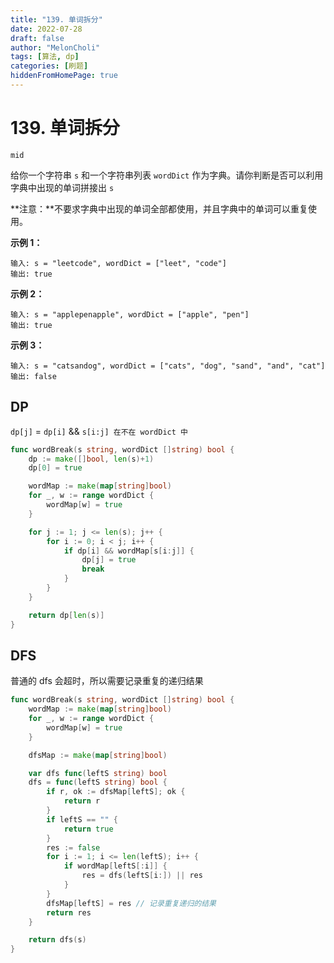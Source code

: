 ```yaml
---
title: "139. 单词拆分"
date: 2022-07-28
draft: false
author: "MelonCholi"
tags: [算法, dp]
categories: [刷题]
hiddenFromHomePage: true
---
```


# 139. 单词拆分

`mid`

给你一个字符串 `s` 和一个字符串列表 `wordDict` 作为字典。请你判断是否可以利用字典中出现的单词拼接出 `s` 

**注意：**不要求字典中出现的单词全部都使用，并且字典中的单词可以重复使用。

**示例 1：**

```
输入: s = "leetcode", wordDict = ["leet", "code"]
输出: true
```

**示例 2：**

```
输入: s = "applepenapple", wordDict = ["apple", "pen"]
输出: true
```

**示例 3：**

```
输入: s = "catsandog", wordDict = ["cats", "dog", "sand", "and", "cat"]
输出: false
```

## DP

`dp[j]` = `dp[i]` && `s[i:j] 在不在 wordDict 中`

```go
func wordBreak(s string, wordDict []string) bool {
	dp := make([]bool, len(s)+1)
	dp[0] = true

	wordMap := make(map[string]bool)
	for _, w := range wordDict {
		wordMap[w] = true
	}

	for j := 1; j <= len(s); j++ {
		for i := 0; i < j; i++ {
			if dp[i] && wordMap[s[i:j]] {
				dp[j] = true
				break
			}
		}
	}

	return dp[len(s)]
}
```

## DFS

普通的 dfs 会超时，所以需要记录重复的递归结果

```go
func wordBreak(s string, wordDict []string) bool {
	wordMap := make(map[string]bool)
	for _, w := range wordDict {
		wordMap[w] = true
	}

	dfsMap := make(map[string]bool)

	var dfs func(leftS string) bool
	dfs = func(leftS string) bool {
		if r, ok := dfsMap[leftS]; ok {
			return r
		}
		if leftS == "" {
			return true
		}
		res := false
		for i := 1; i <= len(leftS); i++ {
			if wordMap[leftS[:i]] {
				res = dfs(leftS[i:]) || res
			}
		}
		dfsMap[leftS] = res // 记录重复递归的结果
		return res
	}

	return dfs(s)
}
```


